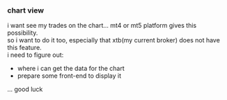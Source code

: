 ### chart view

i want see my trades on the chart... mt4 or mt5 platform gives this possibility.   
so i want to do it too, especially that xtb(my current broker) does not have this feature.  
i need to figure out: 
* where i can get the data for the chart
* prepare some front-end to display it


... good luck
